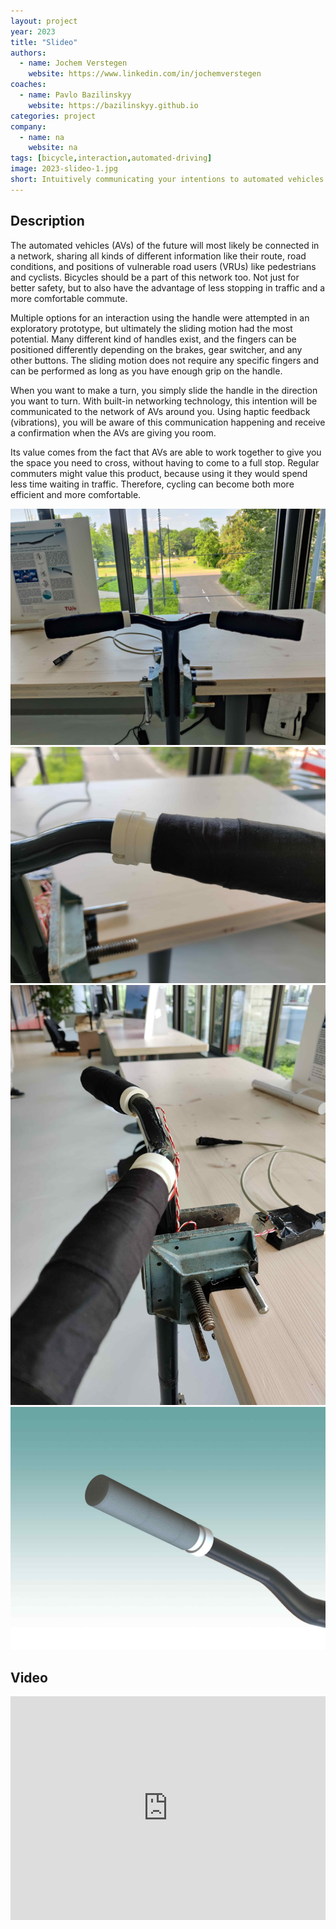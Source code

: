 ```yaml
---
layout: project
year: 2023
title: "Slideo"
authors:
  - name: Jochem Verstegen
    website: https://www.linkedin.com/in/jochemverstegen
coaches:
  - name: Pavlo Bazilinskyy
    website: https://bazilinskyy.github.io
categories: project
company:
  - name: na
    website: na
tags: [bicycle,interaction,automated-driving]
image: 2023-slideo-1.jpg
short: Intuitively communicating your intentions to automated vehicles. 
---
```


## Description
The automated vehicles (AVs) of the future will most likely be connected in a network, sharing all kinds of different information like their route, road conditions, and positions of vulnerable road users (VRUs) like pedestrians and cyclists. Bicycles should be a part of this network too. Not just for better safety, but to also have the advantage of less stopping in traffic and a more comfortable commute. 

Multiple options for an interaction using the handle were attempted in an exploratory prototype, but ultimately the sliding motion had the most potential. Many different kind of handles exist, and the fingers can be positioned differently depending on the brakes, gear switcher, and any other buttons. The sliding motion does not require any specific fingers and can be performed as long as you have enough grip on the handle.

When you want to make a turn, you simply slide the handle in the direction you want to turn. With built-in networking technology, this intention will be communicated to the network of AVs around you. Using haptic feedback (vibrations), you will be aware of this communication happening and receive a confirmation when the AVs are giving you room.

Its value comes from the fact that AVs are able to work together to give you the space you need to cross, without having to come to a full stop. Regular commuters might value this product, because using it they would spend less time waiting in traffic. Therefore, cycling can become both more efficient and more comfortable.

<div class="project-image">
  <img src="/assets/img/2023-slideo-2.jpg">
</div>
<div class="project-image">
  <img src="/assets/img/2023-slideo-3.jpg">
</div>
<div class="project-image">
  <img src="/assets/img/2023-slideo-4.jpg">
</div><div class="project-image">
  <img src="/assets/img/2023-slideo-5.jpg">
</div>

## Video
<iframe style="display:inline-block; border:0px solid #FFF; width: 100%; height: 358px" src="https://www.youtube.com/embed/Gboj9QBrfhE?playlist=Gboj9QBrfhE&loop=1&autoplay=1&mute=1" frameborder="0" allowfullscreen></iframe>